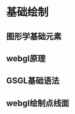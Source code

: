 # 基础绘制

## 图形学基础元素

## webgl原理

## GSGL基础语法

## webgl绘制点线面

<!-- https://webglfundamentals.org/webgl/lessons/zh_cn/webgl-shaders-and-glsl.html -->
